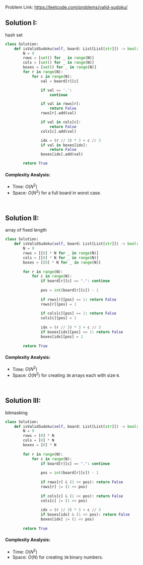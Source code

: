 Problem Link: https://leetcode.com/problems/valid-sudoku/

## Solution I:
hash set

``` python
class Solution:
    def isValidSudoku(self, board: List[List[str]]) -> bool:
        N = 9
        rows = [set() for _ in range(N)]
        cols = [set() for _ in range(N)]
        boxes = [set() for _ in range(N)]
        for r in range(N):
            for c in range(N):
                val = board[r][c]

                if val == '.':
                    continue

                if val in rows[r]:
                    return False
                rows[r].add(val)

                if val in cols[c]:
                    return False
                cols[c].add(val)

                idx = (r // 3) * 3 + c // 3
                if val in boxes[idx]:
                    return False
                boxes[idx].add(val)

        return True
```
#### Complexity Analysis:
- Time: $O(N^2)$
- Space: $O(N^2)$ for a full board in worst case.

<br>

## Solution II:
array of fixed length

```python
class Solution:
    def isValidSudoku(self, board: List[List[str]]) -> bool:
        N = 9
        rows = [[0] * N for _ in range(N)]
        cols = [[0] * N for _ in range(N)]
        boxes = [[0] * N for _ in range(N)]
        
        for r in range(N):
            for c in range(N):
                if board[r][c] == ".": continue
                
                pos = int(board[r][c]) - 1
                    
                if rows[r][pos] == 1: return False
                rows[r][pos] = 1
                
                if cols[c][pos] == 1: return False
                cols[c][pos] = 1
                
                idx = (r // 3) * 3 + c // 3
                if boxes[idx][pos] == 1: return False
                boxes[idx][pos] = 1
                
        return True
```

#### Complexity Analysis:
- Time: $O(N^2)$
- Space: $O(N^2)$ for creating `3N` arrays each with size `N`.

<br>

## Solution III: 
bitmasking

```python
class Solution:
    def isValidSudoku(self, board: List[List[str]]) -> bool:
        N = 9
        rows = [0] * N
        cols = [0] * N
        boxes = [0] * N
        
        for r in range(N):
            for c in range(N):
                if board[r][c] == ".": continue
                
                pos = int(board[r][c]) - 1
                    
                if rows[r] & (1 << pos): return False
                rows[r] |= (1 << pos)
                
                if cols[c] & (1 << pos): return False
                cols[c] |= (1 << pos)
                
                idx = (r // 3) * 3 + c // 3
                if boxes[idx] & (1 << pos): return False
                boxes[idx] |= (1 << pos)
                
        return True
```

#### Complexity Analysis:
- Time: $O(N^2)$
- Space: $O(N)$ for creating `3N` binary numbers.

